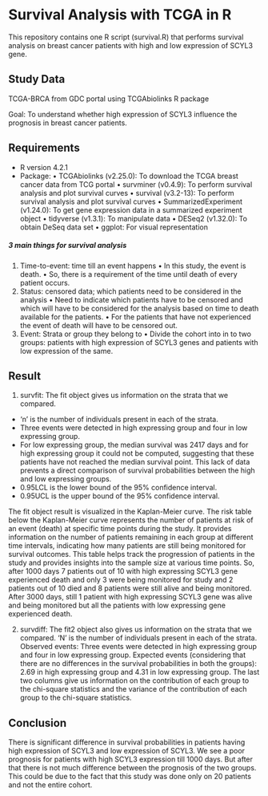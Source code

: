 # Survival Analysis with TCGA in R
This repository contains one R script (survival.R) that performs survival analysis on breast cancer patients with high and low expression of SCYL3 gene. 

## Study Data
TCGA-BRCA from GDC portal using TCGAbiolinks R package

Goal: To understand whether high expression of SCYL3 influence the prognosis in breast cancer patients.


## Requirements
- R version 4.2.1
- Package:
•	TCGAbiolinks (v2.25.0): To download the TCGA breast cancer data from TCG portal
•	survminer (v0.4.9): To perform survival analysis and plot survival curves
•	survival (v3.2-13): To perform survival analysis and plot survival curves
•	SummarizedExperiment (v1.24.0): To get gene expression data in a summarized experiment object
•	tidyverse (v1.3.1): To manipulate data
•	DESeq2 (v1.32.0): To obtain DeSeq data set
•	ggplot: For visual representation

##### 3 main things for survival analysis
1. Time-to-event: time till an event happens 
•	In this study, the event is death.
•	So, there is a requirement of the time until death of every patient occurs.
2. Status: censored data; which patients need to be considered in the analysis
•	Need to indicate which patients have to be censored and which will have to be considered for the analysis based on time to death available for the patients.
•	For the patients that have not experienced the event of death will have to be censored out.
3. Event: Strata or group they belong to
•	Divide the cohort into in to two groups: patients with high expression of SCYL3 genes and patients with low expression of the same.  



## Result
1. survfit: The fit object gives us information on the strata that we compared.
- ‘n’ is the number of individuals present in each of the strata.
- Three events were detected in high expressing group and four in low expressing group.
- For low expressing group, the median survival was 2417 days and for high expressing group it could not be computed, suggesting that these patients have not reached the median survival point. This lack of data prevents a direct comparison of survival probabilities between the high and low expressing groups.
- 0.95LCL is the lower bound of the 95% confidence interval.
- 0.95UCL is the upper bound of the 95% confidence interval.

The fit object result is visualized in the Kaplan-Meier curve. 
The risk table below the Kaplan-Meier curve represents the number of patients at risk of an event (death) at specific time points during the study. 
It provides information on the number of patients remaining in each group at different time intervals, indicating how many patients are still being monitored for survival outcomes.
This table helps track the progression of patients in the study and provides insights into the sample size at various time points.
So, after 1000 days 7 patients out of 10 with high expressing SCYL3 gene experienced death and only 3 were being monitored for study and 2 patients out of 10 died and 8 patients were still alive and being monitored. 
After 3000 days, still 1 patient with high expressing SCYL3 gene was alive and being monitored but all the patients with low expressing gene experienced death.

2. survdiff: The fit2 object also gives us information on the strata that we compared.
‘N’ is the number of individuals present in each of the strata.
Observed events: Three events were detected in high expressing group and four in low expressing group.
Expected events (considering that there are no differences in the survival probabilities in both the groups): 2.69 in high expressing group and 4.31 in low expressing group.
The last two columns give us information on the contribution of each group to the chi-square statistics and the variance of the contribution of each group to the chi-square statistics.



## Conclusion
There is significant difference in survival probabilities in patients having high expression of SCYL3 and low expression of SCYL3.
We see a poor prognosis for patients with high SCYL3 expression till 1000 days. 
But after that there is not much difference between the prognosis of the two groups. This could be due to the fact that this study was done only on 20 patients and not the entire cohort.
